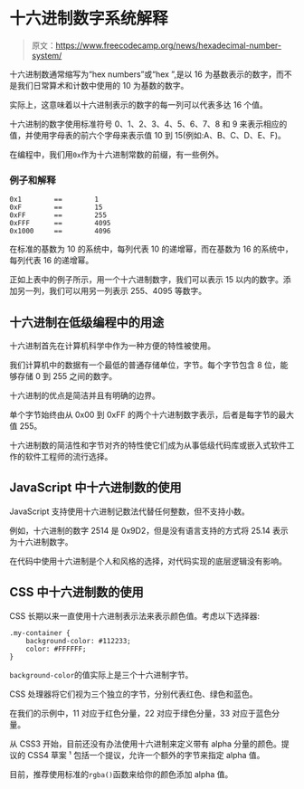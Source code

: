 # 十六进制数字系统解释

> 原文：<https://www.freecodecamp.org/news/hexadecimal-number-system/>

十六进制数通常缩写为“hex numbers”或“hex ”,是以 16 为基数表示的数字，而不是我们日常算术和计数中使用的 10 为基数的数字。

实际上，这意味着以十六进制表示的数字的每一列可以代表多达 16 个值。

十六进制的数字使用标准符号 0、1、2、3、4、5、6、7、8 和 9 来表示相应的值，并使用字母表的前六个字母来表示值 10 到 15(例如:A、B、C、D、E、F)。

在编程中，我们用`0x`作为十六进制常数的前缀，有一些例外。

### **例子和解释**

```
0x1        ==        1
0xF        ==        15
0xFF       ==        255
0xFFF      ==        4095
0x1000     ==        4096
```

在标准的基数为 10 的系统中，每列代表 10 的递增幂，而在基数为 16 的系统中，每列代表 16 的递增幂。

正如上表中的例子所示，用一个十六进制数字，我们可以表示 15 以内的数字。添加另一列，我们可以用另一列表示 255、4095 等数字。

## **十六进制在低级编程中的用途**

十六进制首先在计算机科学中作为一种方便的特性被使用。

我们计算机中的数据有一个最低的普通存储单位，字节。每个字节包含 8 位，能够存储 0 到 255 之间的数字。

十六进制的优点是简洁并且有明确的边界。

单个字节始终由从 0x00 到 0xFF 的两个十六进制数字表示，后者是每字节的最大值 255。

十六进制数的简洁性和字节对齐的特性使它们成为从事低级代码库或嵌入式软件工作的软件工程师的流行选择。

## **JavaScript 中十六进制数的使用**

JavaScript 支持使用十六进制记数法代替任何整数，但不支持小数。

例如，十六进制的数字 2514 是 0x9D2，但是没有语言支持的方式将 25.14 表示为十六进制数字。

在代码中使用十六进制是个人和风格的选择，对代码实现的底层逻辑没有影响。

## **CSS 中十六进制数的使用**

CSS 长期以来一直使用十六进制表示法来表示颜色值。考虑以下选择器:

```
.my-container {
    background-color: #112233;
    color: #FFFFFF;
}
```

`background-color`的值实际上是三个十六进制字节。

CSS 处理器将它们视为三个独立的字节，分别代表红色、绿色和蓝色。

在我们的示例中，11 对应于红色分量，22 对应于绿色分量，33 对应于蓝色分量。

从 CSS3 开始，目前还没有办法使用十六进制来定义带有 alpha 分量的颜色。提议的 CSS4 草案 ¹ 包括一个提议，允许一个额外的字节来指定 alpha 值。

目前，推荐使用标准的`rgba()`函数来给你的颜色添加 alpha 值。